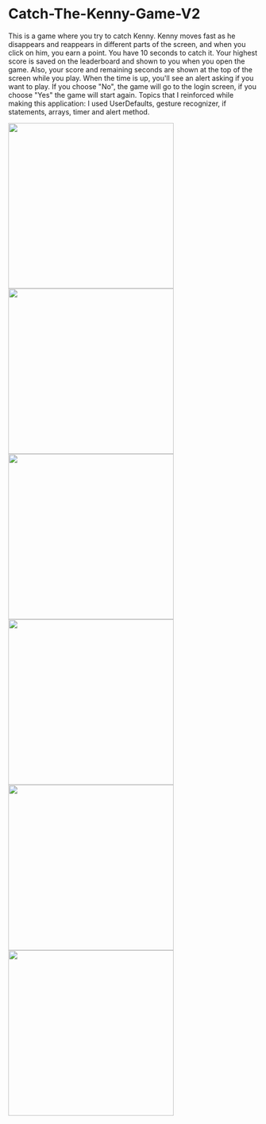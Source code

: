 # Catch-The-Kenny-Game-V2
This is a game where you try to catch Kenny. Kenny moves fast as he disappears and reappears in different parts of the screen, and when you click on him, you earn a point. You have 10 seconds to catch it. Your highest score is saved on the leaderboard and shown to you when you open the game. Also, your score and remaining seconds are shown at the top of the screen while you play. When the time is up, you'll see an alert asking if you want to play. If you choose "No", the game will go to the login screen, if you choose "Yes" the game will start again.
Topics that I reinforced while making this application: I used UserDefaults, gesture recognizer, if statements, arrays, timer and alert method.
<p float="left">
<img width="333" src="/Projects/9-Catch-The-Kenny-Game-V2/Screenshots/ss1.png">
<img width="333" src="/Projects/9-Catch-The-Kenny-Game-V2/Screenshots/ss2.png">
<img width="333" src="/Projects/9-Catch-The-Kenny-Game-V2/Screenshots/ss3.png">
<img width="333" src="/Projects/9-Catch-The-Kenny-Game-V2/Screenshots/ss4.png">
<img width="333" src="/Projects/9-Catch-The-Kenny-Game-V2/Screenshots/ss5.png">
<img width="333" src="/Projects/9-Catch-The-Kenny-Game-V2/Screenshots/ss6.png">

</p>
